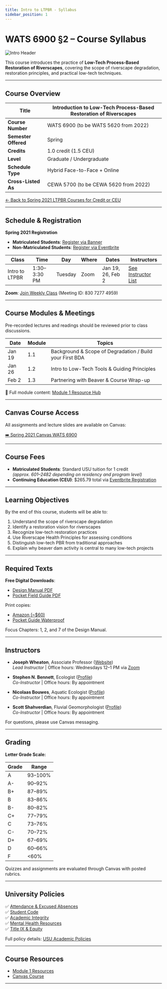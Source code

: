 ```yaml
---
title: Intro to LTPBR - Syllabus
sidebar_position: 1
---
```


# WATS 6900 §2 – Course Syllabus

![Intro Header](/img/courses/WATS-5620_header_C.png)

This course introduces the practice of **Low-Tech Process-Based Restoration of Riverscapes**, covering the scope of riverscape degradation, restoration principles, and practical low-tech techniques.

---

## Course Overview

| **Title**               | Introduction to Low-Tech Process-Based Restoration of Riverscapes |
|-------------------------|------------------------------------------------------------------|
| **Course Number**       | WATS 6900 (to be WATS 5620 from 2022)                             |
| **Semester Offered**    | Spring                                                            |
| **Credits**             | 1.0 credit (1.5 CEU)                                              |
| **Level**               | Graduate / Undergraduate                                          |
| **Schedule Type**       | Hybrid Face-to-Face + Online                                      |
| **Cross-Listed As**     | CEWA 5700 (to be CEWA 5620 from 2022)                             |

[← Back to Spring 2021 LTPBR Courses for Credit or CEU](/workshops/2021/USU/)

---

## Schedule & Registration

**Spring 2021 Registration**

- **Matriculated Students**: [Register via Banner](https://ssb.banner.usu.edu/zprod/bwckschd.p_disp_detail_sched?term_in=202120&crn_in=12043)
- **Non-Matriculated Students**: [Register via Eventbrite](https://www.eventbrite.com/e/intro-to-low-tech-process-based-restoration-of-riverscapes-course-tickets-134050363245)

| Class             | Time             | Day      | Where         | Dates              | Instructors |
|-------------------|------------------|----------|---------------|--------------------|-------------|
| Intro to LTPBR    | 1:30–3:30 PM     | Tuesday  | Zoom          | Jan 19, 26, Feb 2  | [See Instructor List](#instructors) |

**Zoom**: [Join Weekly Class](https://usu-edu.zoom.us/j/83072774959?pwd=L1k5UWVCb3FBR0ZpSm5KWnZJVHlZUT09) (Meeting ID: 830 7277 4959)

---

## Course Modules & Meetings

Pre-recorded lectures and readings should be reviewed prior to class discussions.

| Date       | Module | Topics |
|------------|--------|--------|
| Jan 19     | 1.1    | Background & Scope of Degradation / Build your First BDA |
| Jan 26     | 1.2    | Intro to Low-Tech Tools & Guiding Principles |
| Feb 2      | 1.3    | Partnering with Beaver & Course Wrap-up |

📝 Full module content: [Module 1 Resource Hub](/workshops/2020/SGI/Modules/module1)

---

## Canvas Course Access

All assignments and lecture slides are available on Canvas:  

[➡️ Spring 2021 Canvas WATS 6900](https://usu.instructure.com/courses/618129)

---

## Course Fees

- **Matriculated Students**: Standard USU tuition for 1 credit  
  *(approx. $601–$2482 depending on residency and program level)*  
- **Continuing Education (CEU)**: $265.79 total via [Eventbrite Registration](https://www.eventbrite.com/e/intro-to-low-tech-process-based-restoration-of-riverscapes-course-tickets-134050363245)

---

## Learning Objectives

By the end of this course, students will be able to:

1. Understand the scope of riverscape degradation  
2. Identify a restoration vision for riverscapes  
3. Recognize low-tech restoration practices  
4. Use Riverscape Health Principles for assessing conditions  
5. Distinguish low-tech PBR from traditional approaches  
6. Explain why beaver dam activity is central to many low-tech projects

---

## Required Texts

**Free Digital Downloads**:  

- [Design Manual PDF](/manual)  
- [Pocket Field Guide PDF](/resources/pocket)

Print copies:  
- [Amazon (~$60)](https://www.amazon.com/Low-Tech-Process-Based-Restoration-Riverscapes-Design/dp/1543972993)  
- [Pocket Guide Waterproof](http://www.anabranchsolutions.com/store/p7/pocketguide.html)

Focus Chapters: 1, 2, and 7 of the Design Manual.

---

## Instructors

- **Joseph Wheaton**, Associate Professor ([Website](http://joewheaton.org))  
  *Lead Instructor* | Office hours: Wednesdays 12–1 PM via [Zoom](https://usu-edu.zoom.us/my/h20joe?pwd=eFNjSllqT3VDNTRoLzZ3Sk9IM1F6UT09)

- **Stephen N. Bennett**, Ecologist ([Profile](https://www.researchgate.net/profile/Stephen_Bennett8))  
  *Co-Instructor* | Office hours: By appointment

- **Nicolaas Bouwes**, Aquatic Ecologist ([Profile](https://www.researchgate.net/profile/Nick_Bouwes))  
  *Co-Instructor* | Office hours: By appointment

- **Scott Shahverdian**, Fluvial Geomorphologist ([Profile](https://www.researchgate.net/profile/Scott_Shahverdian))  
  *Co-Instructor* | Office hours: By appointment

For questions, please use Canvas messaging.

---

## Grading

**Letter Grade Scale:**

| Grade | Range |
|-------|-------|
| A     | 93–100% |
| A-    | 90–92% |
| B+    | 87–89% |
| B     | 83–86% |
| B-    | 80–82% |
| C+    | 77–79% |
| C     | 73–76% |
| C-    | 70–72% |
| D+    | 67–69% |
| D     | 60–66% |
| F     | &lt;60% |

Quizzes and assignments are evaluated through Canvas with posted rubrics.

---

## University Policies

✅ [Attendance & Excused Absences](https://catalog.usu.edu/content.php?catoid=12&navoid=3160)  
✅ [Student Code](https://studentconduct.usu.edu/studentcode)  
✅ [Academic Integrity](https://studentconduct.usu.edu/studentcode/article6)  
✅ [Mental Health Resources](https://counseling.usu.edu/)  
✅ [Title IX & Equity](https://equity.usu.edu/)  

Full policy details: [USU Academic Policies](http://catalog.usu.edu/content.php?catoid=4&navoid=546)

---

## Course Resources

- [Module 1 Resources](/workshops/2020/SGI/Modules/module1)  
- [Canvas Course](https://usu.instructure.com/courses/618129)  

---

